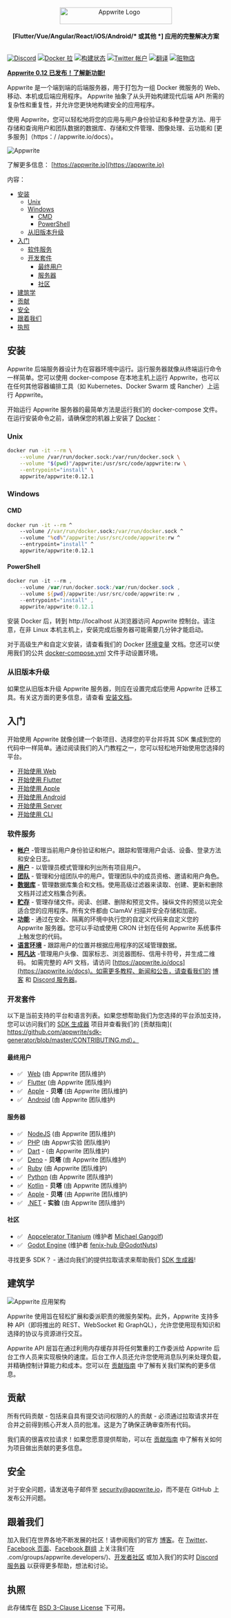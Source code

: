 <br />
<p align="center">
    <a href="https://appwrite.io" target="_blank"><img width="260" height="39" src="https://appwrite.io/images/appwrite.svg" alt="Appwrite Logo"></a>
    <br />
    <br />
    <b>[Flutter/Vue/Angular/React/iOS/Android/* 或其他 *] 应用的完整解决方案</b>
    <br />
    <br />
</p>

<!-- [![Hacktoberfest](https://img.shields.io/static/v1?label=hacktoberfest&message=friendly&color=90a88b&style=flat-square)](https://hacktoberfest.appwrite.io) -->
[![Discord](https://img.shields.io/discord/564160730845151244?label=discord&style=flat-square)](https://appwrite.io/discord?r=Github)
[![Docker 拉](https://img.shields.io/docker/pulls/appwrite/appwrite?color=f02e65&style=flat-square)](https://hub.docker.com/r/appwrite/appwrite)
[![构建状态](https://img.shields.io/travis/com/appwrite/appwrite?style=flat-square)](https://travis-ci.com/appwrite/appwrite)
[![Twitter 帐户](https://img.shields.io/twitter/follow/appwrite?color=00acee&label=twitter&style=flat-square)](https://twitter.com/appwrite)
[![翻译](https://img.shields.io/badge/translate-f02e65?style=flat-square)](docs/tutorials/add-translations.md)
[![赃物店](https://img.shields.io/badge/swag%20store-f02e65?style=flat-square)](https://store.appwrite.io)

[**Appwrite 0.12 已发布！了解新功能!**](https://dev.to/appwrite/its-here-announcing-the-release-of-appwrite-012-5c8b)

Appwrite 是一个端到端的后端服务器，用于打包为一组 Docker 微服务的 Web、移动、本机或后端应用程序。 Appwrite 抽象了从头开始构建现代后端 API 所需的复杂性和重复性，并允许您更快地构建安全的应用程序。

使用 Appwrite，您可以轻松地将您的应用与用户身份验证和多种登录方法、用于存储和查询用户和团队数据的数据库、存储和文件管理、图像处理、云功能和 [更多服务]（https：/ /appwrite.io/docs）。

![Appwrite](public/images/github.png)

了解更多信息： [https://appwrite.io](https://appwrite.io)

内容：

- [安装](#安装)
  - [Unix](#unix)
  - [Windows](#windows)
    - [CMD](#cmd)
    - [PowerShell](#powershell)
  - [从旧版本升级](#从旧版本升级)
- [入门](#入门)
  - [软件服务](#软件服务)
  - [开发套件](#开发套件)
    - [最终用户](#最终用户)
    - [服务器](#服务器)
    - [社区](#社区)
- [建筑学](#建筑学)
- [贡献](#贡献)
- [安全](#安全)
- [跟着我们](#跟着我们)
- [执照](#执照)
      
## 安装

Appwrite 后端服务器设计为在容器环境中运行。运行服务器就像从终端运行命令一样简单。您可以使用 docker-compose 在本地主机上运行 Appwrite，也可以在任何其他容器编排工具（如 Kubernetes、Docker Swarm 或 Rancher）上运行 Appwrite。

开始运行 Appwrite 服务器的最简单方法是运行我们的 docker-compose 文件。在运行安装命令之前，请确保您的机器上安装了 [Docker](https://www.docker.com/products/docker-desktop)：

### Unix

```bash
docker run -it --rm \
    --volume /var/run/docker.sock:/var/run/docker.sock \
    --volume "$(pwd)"/appwrite:/usr/src/code/appwrite:rw \
    --entrypoint="install" \
    appwrite/appwrite:0.12.1
```

### Windows

#### CMD

```cmd
docker run -it --rm ^
    --volume //var/run/docker.sock:/var/run/docker.sock ^
    --volume "%cd%"/appwrite:/usr/src/code/appwrite:rw ^
    --entrypoint="install" ^
    appwrite/appwrite:0.12.1
```

#### PowerShell

```powershell
docker run -it --rm ,
    --volume /var/run/docker.sock:/var/run/docker.sock ,
    --volume ${pwd}/appwrite:/usr/src/code/appwrite:rw ,
    --entrypoint="install" ,
    appwrite/appwrite:0.12.1
```

安装 Docker 后，转到 http://localhost 从浏览器访问 Appwrite 控制台。请注意，在非 Linux 本机主机上，安装完成后服务器可能需要几分钟才能启动。


对于高级生产和自定义安装，请查看我们的 Docker [环境变量](https://appwrite.io/docs/environment-variables) 文档。您还可以使用我们的公共 [docker-compose.yml](https://gist.github.com/eldadfux/977869ff6bdd7312adfd4e629ee15cc5#file-docker-compose-yml) 文件手动设置环境。

### 从旧版本升级

如果您从旧版本升级 Appwrite 服务器，则应在设置完成后使用 Appwrite 迁移工具。有关这方面的更多信息，请查看 [安装文档](https://appwrite.io/docs/installation)。

## 入门

开始使用 Appwrite 就像创建一个新项目、选择您的平台并将其 SDK 集成到您的代码中一样简单。通过阅读我们的入门教程之一，您可以轻松地开始使用您选择的平台。

* [开始使用 Web](https://appwrite.io/docs/getting-started-for-web)
* [开始使用 Flutter](https://appwrite.io/docs/getting-started-for-flutter)
* [开始使用 Apple](https://appwrite.io/docs/getting-started-for-apple)
* [开始使用 Android](https://appwrite.io/docs/getting-started-for-android)
* [开始使用 Server](https://appwrite.io/docs/getting-started-for-server)
* [开始使用 CLI](https://appwrite.io/docs/command-line)

### 软件服务

* [**帐户**](https://appwrite.io/docs/client/account) -管理当前用户身份验证和帐户。跟踪和管理用户会话、设备、登录方法和安全日志。
* [**用户**](https://appwrite.io/docs/server/users) - 以管理员模式管理和列出所有项目用户。
* [**团队**](https://appwrite.io/docs/client/teams) - 管理和分组团队中的用户。管理团队中的成员资格、邀请和用户角色。
* [**数据库**](https://appwrite.io/docs/client/database) - 管理数据库集合和文档。使用高级过滤器来读取、创建、更新和删除文档并过滤文档集合列表。
* [**贮存**](https://appwrite.io/docs/client/storage) - 管理存储文件。阅读、创建、删除和预览文件。操纵文件的预览以完全适合您的应用程序。所有文件都由 ClamAV 扫描并安全存储和加密。
* [**功能**](https://appwrite.io/docs/server/functions) - 通过在安全、隔离的环境中执行您的自定义代码来自定义您的 Appwrite 服务器。您可以手动或使用 CRON 计划在任何 Appwrite 系统事件上触发您的代码。
* [**语言环境**](https://appwrite.io/docs/client/locale) - 跟踪用户的位置并根据应用程序的区域管理数据。
* [**阿凡达**](https://appwrite.io/docs/client/avatars) -管理用户头像、国家标志、浏览器图标、信用卡符号，并生成二维码。 
如需完整的 API 文档，请访问 [https://appwrite.io/docs](https://appwrite.io/docs)。如需更多教程、新闻和公告，请查看我们的 [博客](https://medium.com/appwrite-io) 和 [Discord 服务器](https://discord.gg/GSeTUeA)。

### 开发套件

以下是当前支持的平台和语言列表。如果您想帮助我们为您选择的平台添加支持，您可以访问我们的 [SDK 生成器](https://github.com/appwrite/sdk-generator) 项目并查看我们的 [贡献指南]( https://github.com/appwrite/sdk-generator/blob/master/CONTRIBUTING.md）。

#### 最终用户
* ✅  &nbsp; [Web](https://github.com/appwrite/sdk-for-web) (由 Appwrite 团队维护)
* ✅  &nbsp; [Flutter](https://github.com/appwrite/sdk-for-flutter) (由 Appwrite 团队维护)
* ✅  &nbsp; [Apple](https://github.com/appwrite/sdk-for-apple) - **贝塔** (由 Appwrite 团队维护)
* ✅  &nbsp; [Android](https://github.com/appwrite/sdk-for-android) (由 Appwrite 团队维护)

#### 服务器
* ✅  &nbsp; [NodeJS](https://github.com/appwrite/sdk-for-node) (由 Appwrite 团队维护)
* ✅  &nbsp; [PHP](https://github.com/appwrite/sdk-for-php) (由 Appwr实验 团队维护)
* ✅  &nbsp; [Dart](https://github.com/appwrite/sdk-for-dart) - (由 Appwrite 团队维护)
* ✅  &nbsp; [Deno](https://github.com/appwrite/sdk-for-deno) - **贝塔** (由 Appwrite 团队维护)
* ✅  &nbsp; [Ruby](https://github.com/appwrite/sdk-for-ruby) (由 Appwrite 团队维护)
* ✅  &nbsp; [Python](https://github.com/appwrite/sdk-for-python) (由 Appwrite 团队维护)
* ✅  &nbsp; [Kotlin](https://github.com/appwrite/sdk-for-kotlin) - **贝塔** (由 Appwrite 团队维护)
* ✅  &nbsp; [Apple](https://github.com/appwrite/sdk-for-apple) - **贝塔** (由 Appwrite 团队维护)
* ✅  &nbsp; [.NET](https://github.com/appwrite/sdk-for-dotnet) - **实验** (由 Appwrite 团队维护)

#### 社区
* ✅  &nbsp; [Appcelerator Titanium](https://github.com/m1ga/ti.appw实验) (维护者 [Michael Gangolf](https://github.com/m1ga/))  
* ✅  &nbsp; [Godot Engine](https://github.com/GodotNuts/appwrite-sd实验) (维护者 [fenix-hub @GodotNuts](https://github.com/fenix-hub))  

寻找更多 SDK？ - 通过向我们的提供拉取请求来帮助我们 [SDK 生成器](https://github.com/appwrite/sdk-generator)!


## 建筑学

![Appwrite 应用架构](docs/specs/overview.drawio.svg)

Appwrite 使用旨在轻松扩展和委派职责的微服务架构。此外，Appwrite 支持多种 API（即将推出的 REST、WebSocket 和 GraphQL），允许您使用现有知识和选择的协议与资源进行交互。

Appwrite API 层旨在通过利用内存缓存并将任何繁重的工作委派给 Appwrite 后台工作人员来实现极快的速度。后台工作人员还允许您使用消息队列来处理负载，并精确控制计算能力和成本。您可以在 [贡献指南](CONTRIBUTING.md#architecture-1) 中了解有关我们架构的更多信息。

## 贡献

所有代码贡献 - 包括来自具有提交访问权限的人的贡献 - 必须通过拉取请求并在合并之前得到核心开发人员的批准。这是为了确保正确审查所有代码。

我们真的很喜欢拉请求！如果您愿意提供帮助，可以在 [贡献指南](CONTRIBUTING.md) 中了解有关如何为项目做出贡献的更多信息。

## 安全

对于安全问题，请发送电子邮件至 [security@appwrite.io](mailto:security@appwrite.io)，而不是在 GitHub 上发布公开问题。

## 跟着我们

加入我们在世界各地不断发展的社区！请参阅我们的官方 [博客](https://medium.com/appwrite-io)。在 [Twitter](https://twitter.com/appwrite)、[Facebook 页面](https://www.facebook.com/appwrite.io)、[Facebook 群组](https://www.facebook) 上关注我们在 .com/groups/appwrite.developers/)、[开发者社区](https://dev.to/appwrite) 或加入我们的实时 [Discord 服务器](https://discord.gg/GSeTUeA) 以获得更多帮助，想法和讨论。

## 执照

此存储库在 [BSD 3-Clause License](./LICENSE) 下可用。